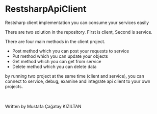 # RestsharpApiClient

Restsharp client implementation you can consume your services easily

There are two solution in the repository. First is client, Second is service.

There are four main methods in the client project.

* Post method which you can post your requests to service<br/>
* Put method which you can update your objects<br/>
* Get method which you can get from service<br/>
* Delete method which you can delete data<br/>

by running two project at the same time (client and service), you can connect to service, debug, examine and integrate api client to your own projects.

<br/><br/>
Written by Mustafa Çağatay KIZILTAN
